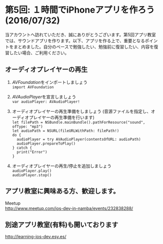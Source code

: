   
  
# 第5回: １時間でiPhoneアプリを作ろう (2016/07/32)

  当アカウントへ訪れていただき、誠にありがとうございます。第5回アプリ教室では、サウンドアプリを作ります。以下、アプリを作る上で、重要となるポイントをまとめました。自分のペースで勉強したい、勉強前に復習したい、内容を復習したい場合、ご利用ください。

## オーディオプレイヤーの再生  
  
  1. *AVFoundation*をインポートしましょう  
  `import AVFoundation`  
  
  2. *AVAudioPlayer*を宣言しましょう  
  `var audioPlayer: AVAudioPlayer!`
  
  3. オーディオプレイヤーの再生準備をしましょう (音源ファイルを指定し、オーディオプレイヤーの再生準備を行います)  
  `let filePath = NSBundle.mainBundle().pathForResource("sound", ofType: "mp3")`  
  `let audioPath = NSURL(fileURLWithPath: filePath!)`  
  `do {`  
  `  audioPlayer = try AVAudioPlayer(contentsOfURL: audioPath)`  
  `  audioPlayer.prepareToPlay()`  
  `} catch {`  
  `  print("Error")`  
  `}`  
  
  4. オーディオプレイヤーの再生/停止を追加しましょう  
  `audioPlayer.play()`  
  `audioPlayer.stop()`  
  
## アプリ教室に興味ある方、歓迎します。  
  Meetup  
  http://www.meetup.com/ios-dev-in-namba/events/232838288/  
  
## 別途アプリ教室(有料)も開いております  
  http://learning-ios-dev.esy.es/  
  
  

